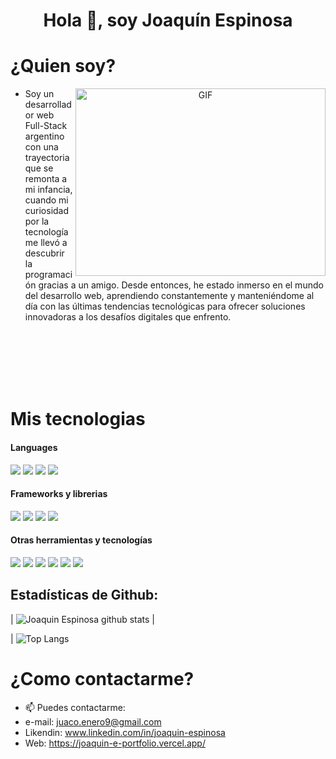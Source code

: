 # <h1 align="center">Hola 👋, soy Joaquín Espinosa</h1>

# ¿Quien soy?

<a target="_blank" align="center">
  <img align="right" top="500" height="300" width="400" alt="GIF" src="https://media.giphy.com/media/SWoSkN6DxTszqIKEqv/giphy.gif">
</a>



- Soy un desarrollador web Full-Stack argentino con una trayectoria que se remonta a mi infancia, cuando mi curiosidad por la tecnología me llevó a descubrir la programación gracias a un amigo. Desde entonces, he estado inmerso en el mundo del desarrollo web, aprendiendo constantemente y manteniéndome al día con las últimas tendencias tecnológicas para ofrecer soluciones innovadoras a los desafíos digitales que enfrento.
<br/>
<br/>
<br/>
<br/>
<br/>


# Mis tecnologias

<h4> Languages </h4>
<span>
  <img src="https://img.shields.io/badge/HTML5-E34F26?style=for-the-badge&logo=html5&logoColor=white">
  <img src="https://img.shields.io/badge/CSS3-1572B6?style=for-the-badge&logo=css3&logoColor=white">
  <img src="https://img.shields.io/badge/JavaScript-F7DF1E?style=for-the-badge&logo=javascript&logoColor=black">
  <img src= "https://img.shields.io/badge/typescript-%23007ACC.svg?style=for-the-badge&logo=typescript&logoColor=white">
</span>

<h4> Frameworks y librerias </h4>
<span>
  <img src= "https://img.shields.io/badge/express.js-%23404d59.svg?style=for-the-badge&logo=express&logoColor=%2361DAFB">
  <img src= "https://img.shields.io/badge/node.js-6DA55F?style=for-the-badge&logo=node.js&logoColor=white">
  <img src= "https://img.shields.io/badge/react-%2320232a.svg?style=for-the-badge&logo=react&logoColor=%2361DAFB">
  <img src= "https://img.shields.io/badge/redux-%23593d88.svg?style=for-the-badge&logo=redux&logoColor=white">
</span>

<h4> Otras herramientas y tecnologías </h4>
<span>
  <img src="https://img.shields.io/badge/Git-F05032?style=for-the-badge&logo=git&logoColor=white">
  <img src="https://img.shields.io/badge/NPM-%23CB3837.svg?style=for-the-badge&logo=npm&logoColor=white">  
  <img src="https://img.shields.io/badge/jira-%230A0FFF.svg?style=for-the-badge&logo=jira&logoColor=white">
  <img src="https://img.shields.io/badge/MongoDB-%234ea94b.svg?style=for-the-badge&logo=mongodb&logoColor=white">
  <img src="https://img.shields.io/badge/postgres-%23316192.svg?style=for-the-badge&logo=postgresql&logoColor=white">
  <img src="https://img.shields.io/badge/Microsoft%20SQL%20Server-CC2927?style=for-the-badge&logo=microsoft%20sql%20server&logoColor=white">
</span>


<h2>Estadísticas de Github:</h2> 

| ![Joaquin Espinosa github stats](https://github-readme-stats.vercel.app/api?username=joaquin-espinosa733&show_icons=true&theme=tokyonight) |

| ![Top Langs](https://github-readme-stats.vercel.app/api/top-langs/?username=joaquin-espinosa733&theme=tokyonight)


# ¿Como contactarme?

- 📫 Puedes contactarme:
- e-mail: juaco.enero9@gmail.com
- Likendin: www.linkedin.com/in/joaquin-espinosa
- Web: https://joaquin-e-portfolio.vercel.app/
